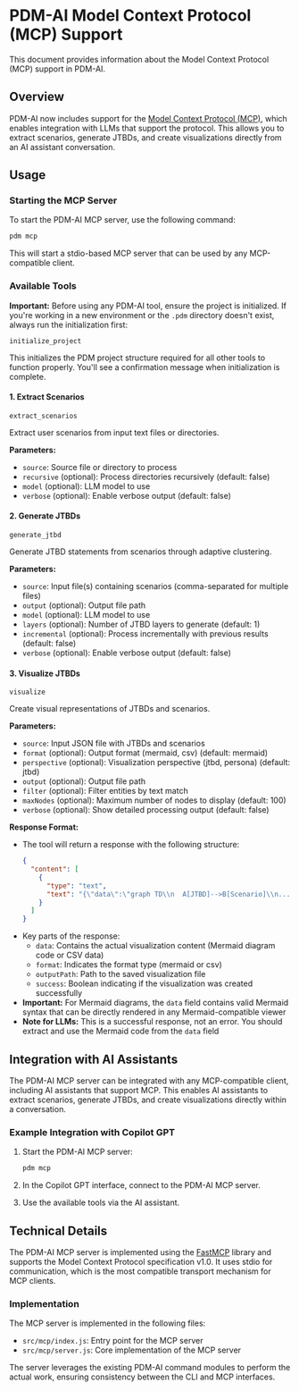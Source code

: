 # PDM-AI Model Context Protocol (MCP) Support

This document provides information about the Model Context Protocol (MCP) support in PDM-AI.

## Overview

PDM-AI now includes support for the [Model Context Protocol (MCP)](https://github.com/mcp-c4ai/model-context-protocol), which enables integration with LLMs that support the protocol. This allows you to extract scenarios, generate JTBDs, and create visualizations directly from an AI assistant conversation.

## Usage

### Starting the MCP Server

To start the PDM-AI MCP server, use the following command:

```bash
pdm mcp
```

This will start a stdio-based MCP server that can be used by any MCP-compatible client.

### Available Tools

**Important:** Before using any PDM-AI tool, ensure the project is initialized. If you're working in a new environment or the `.pdm` directory doesn't exist, always run the initialization first:

```
initialize_project
```

This initializes the PDM project structure required for all other tools to function properly. You'll see a confirmation message when initialization is complete.

#### 1. Extract Scenarios

```
extract_scenarios
```

Extract user scenarios from input text files or directories.

**Parameters:**
- `source`: Source file or directory to process
- `recursive` (optional): Process directories recursively (default: false)
- `model` (optional): LLM model to use
- `verbose` (optional): Enable verbose output (default: false)

#### 2. Generate JTBDs

```
generate_jtbd
```

Generate JTBD statements from scenarios through adaptive clustering.

**Parameters:**
- `source`: Input file(s) containing scenarios (comma-separated for multiple files)
- `output` (optional): Output file path
- `model` (optional): LLM model to use
- `layers` (optional): Number of JTBD layers to generate (default: 1)
- `incremental` (optional): Process incrementally with previous results (default: false)
- `verbose` (optional): Enable verbose output (default: false)

#### 3. Visualize JTBDs

```
visualize
```

Create visual representations of JTBDs and scenarios.

**Parameters:**
- `source`: Input JSON file with JTBDs and scenarios
- `format` (optional): Output format (mermaid, csv) (default: mermaid)
- `perspective` (optional): Visualization perspective (jtbd, persona) (default: jtbd)
- `output` (optional): Output file path
- `filter` (optional): Filter entities by text match
- `maxNodes` (optional): Maximum number of nodes to display (default: 100)
- `verbose` (optional): Show detailed processing output (default: false)

**Response Format:**
- The tool will return a response with the following structure:
  ```json
  {
    "content": [
      {
        "type": "text",
        "text": "{\"data\":\"graph TD\\n  A[JTBD]-->B[Scenario]\\n...\",\"format\":\"mermaid\",\"outputPath\":\"/path/to/output.md\",\"success\":true}"
      }
    ]
  }
  ```
- Key parts of the response:
  - `data`: Contains the actual visualization content (Mermaid diagram code or CSV data)
  - `format`: Indicates the format type (mermaid or csv)
  - `outputPath`: Path to the saved visualization file
  - `success`: Boolean indicating if the visualization was created successfully
- **Important:** For Mermaid diagrams, the `data` field contains valid Mermaid syntax that can be directly rendered in any Mermaid-compatible viewer
- **Note for LLMs:** This is a successful response, not an error. You should extract and use the Mermaid code from the `data` field

## Integration with AI Assistants

The PDM-AI MCP server can be integrated with any MCP-compatible client, including AI assistants that support MCP. This enables AI assistants to extract scenarios, generate JTBDs, and create visualizations directly within a conversation.

### Example Integration with Copilot GPT

1. Start the PDM-AI MCP server:
   ```bash
   pdm mcp
   ```

2. In the Copilot GPT interface, connect to the PDM-AI MCP server.

3. Use the available tools via the AI assistant.

## Technical Details

The PDM-AI MCP server is implemented using the [FastMCP](https://github.com/chain-ml/fastmcp) library and supports the Model Context Protocol specification v1.0. It uses stdio for communication, which is the most compatible transport mechanism for MCP clients.

### Implementation

The MCP server is implemented in the following files:
- `src/mcp/index.js`: Entry point for the MCP server
- `src/mcp/server.js`: Core implementation of the MCP server

The server leverages the existing PDM-AI command modules to perform the actual work, ensuring consistency between the CLI and MCP interfaces.
